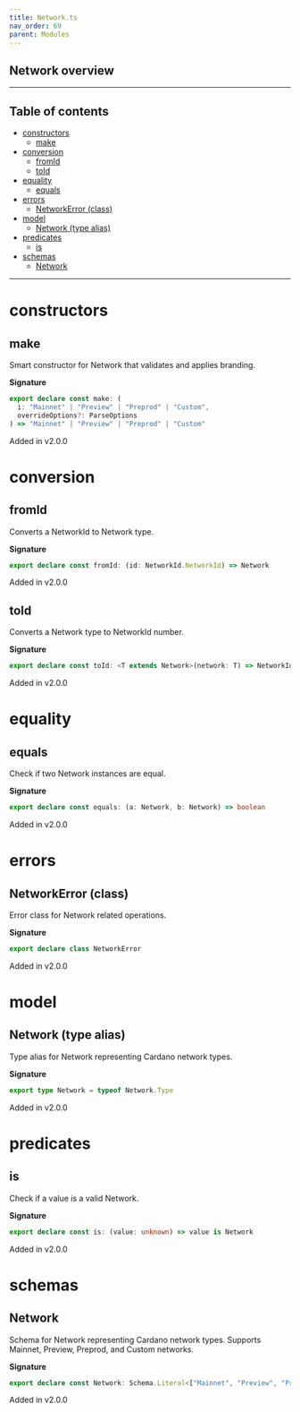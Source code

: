 ```yaml
---
title: Network.ts
nav_order: 69
parent: Modules
---
```


## Network overview

---

<h2 class="text-delta">Table of contents</h2>

- [constructors](#constructors)
  - [make](#make)
- [conversion](#conversion)
  - [fromId](#fromid)
  - [toId](#toid)
- [equality](#equality)
  - [equals](#equals)
- [errors](#errors)
  - [NetworkError (class)](#networkerror-class)
- [model](#model)
  - [Network (type alias)](#network-type-alias)
- [predicates](#predicates)
  - [is](#is)
- [schemas](#schemas)
  - [Network](#network)

---

# constructors

## make

Smart constructor for Network that validates and applies branding.

**Signature**

```ts
export declare const make: (
  i: "Mainnet" | "Preview" | "Preprod" | "Custom",
  overrideOptions?: ParseOptions
) => "Mainnet" | "Preview" | "Preprod" | "Custom"
```

Added in v2.0.0

# conversion

## fromId

Converts a NetworkId to Network type.

**Signature**

```ts
export declare const fromId: (id: NetworkId.NetworkId) => Network
```

Added in v2.0.0

## toId

Converts a Network type to NetworkId number.

**Signature**

```ts
export declare const toId: <T extends Network>(network: T) => NetworkId.NetworkId
```

Added in v2.0.0

# equality

## equals

Check if two Network instances are equal.

**Signature**

```ts
export declare const equals: (a: Network, b: Network) => boolean
```

Added in v2.0.0

# errors

## NetworkError (class)

Error class for Network related operations.

**Signature**

```ts
export declare class NetworkError
```

Added in v2.0.0

# model

## Network (type alias)

Type alias for Network representing Cardano network types.

**Signature**

```ts
export type Network = typeof Network.Type
```

Added in v2.0.0

# predicates

## is

Check if a value is a valid Network.

**Signature**

```ts
export declare const is: (value: unknown) => value is Network
```

Added in v2.0.0

# schemas

## Network

Schema for Network representing Cardano network types.
Supports Mainnet, Preview, Preprod, and Custom networks.

**Signature**

```ts
export declare const Network: Schema.Literal<["Mainnet", "Preview", "Preprod", "Custom"]>
```

Added in v2.0.0
